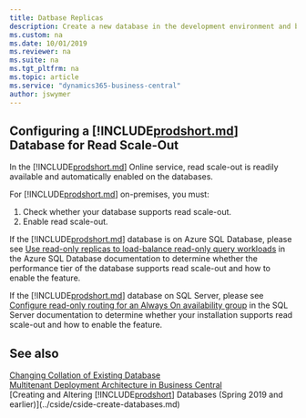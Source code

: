 ```yaml
---
title: Datbase Replicas
description: Create a new database in the development environment and by using the New-NAVDatabase cmdlet in the Administration Shell. 
ms.custom: na
ms.date: 10/01/2019
ms.reviewer: na
ms.suite: na
ms.tgt_pltfrm: na
ms.topic: article
ms.service: "dynamics365-business-central"
author: jswymer
---
```

## Configuring a [!INCLUDE[prodshort.md](../developer/includes/prodshort.md)] Database for Read Scale-Out

In the [!INCLUDE[prodshort.md](../developer/includes/prodshort.md)] Online service, read scale-out is readily available and automatically enabled on the databases.

For [!INCLUDE[prodshort.md](../developer/includes/prodshort.md)] on-premises, you must: 

1. Check whether your database supports read scale-out.
2. Enable read scale-out.

If the [!INCLUDE[prodshort.md](../developer/includes/prodshort.md)] database is on Azure SQL Database, please see [Use read-only replicas to load-balance read-only query workloads](https://docs.microsoft.com/en-us/azure/sql-database/sql-database-read-scale-out) in the Azure SQL Database documentation to determine whether the performance tier of the database supports read scale-out and how to enable the feature.

If the [!INCLUDE[prodshort.md](../developer/includes/prodshort.md)] database on SQL Server, please see [Configure read-only routing for an Always On availability group](https://docs.microsoft.com/en-us/sql/database-engine/availability-groups/windows/configure-read-only-routing-for-an-availability-group-sql-server) in the SQL Server documentation to determine whether your installation supports read scale-out and how to enable the feature.

## See also

[Changing Collation of Existing Database](../cside/cside-change-database-collation.md)  
[Multitenant Deployment Architecture in Business Central](Multitenant-Deployment-Architecture.md)  
[Creating and Altering [!INCLUDE[prodshort](../developer/includes/prodshort.md)] Databases (Spring 2019 and earlier)](../cside/cside-create-databases.md)  